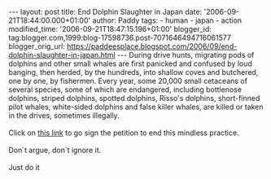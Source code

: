 \-\-- layout: post title: End Dolphin Slaughter in Japan date:
\'2006-09-21T18:44:00.000+01:00\' author: Paddy tags: - human - japan -
action modified\_time: \'2006-09-21T18:47:15.196+01:00\' blogger\_id:
tag:blogger.com,1999:blog-17598736.post-7071646494716061577
blogger\_orig\_url:
https://paddeesplace.blogspot.com/2006/09/end-dolphin-slaughter-in-japan.html
\-\-- During drive hunts, migrating pods of dolphins and other small
whales are first panicked and confused by loud banging, then herded, by
the hundreds, into shallow coves and butchered, one by one, by
fishermen. Every year, some 20,000 small cetaceans of several species,
some of which are endangered, including bottlenose dolphins, striped
dolphins, spotted dolphins, Risso's dolphins, short-finned pilot whales,
white-sided dolphins and false killer whales, are killed or taken in the
drives, sometimes illegally.\
\
Click on [this
link](https://www.thepetitionsite.com/takeaction/427037941?ltl=1158860702)
to go sign the petition to end this mindless practice.\
\
Don\`t argue, don\`t ignore it.\
\
Just do it
